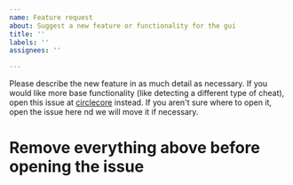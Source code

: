 ```yaml
---
name: Feature request
about: Suggest a new feature or functionality for the gui
title: ''
labels: ''
assignees: ''

---
```


Please describe the new feature in as much detail as necessary. If you would like more base functionality (like detecting a different type of cheat), open this issue at [circlecore](https://github.com/circleguard/circlecore/new) instead. If you aren't sure where to open it, open the issue here nd we will move it if necessary.

# Remove everything above before opening the issue
